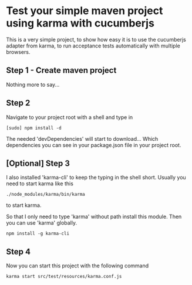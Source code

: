 # Test your simple maven project using karma with cucumberjs

This is a very simple project, to show how easy it is to use the cucumberjs adapter from karma, to run acceptance tests automatically with multiple browsers.

## Step 1 - Create maven project

Nothing more to say...

## Step 2

Navigate to your project root with a shell and type in
```
[sudo] npm install -d
```
The needed 'devDependencies' will start to download...
Which dependencies you can see in your package.json file in your project root.

## [Optional] Step 3

I also installed 'karma-cli' to keep the typing in the shell short. 
Usually you need to start karma like this 
```
./node_modules/karma/bin/karma 
```
to start karma. 

So that I only need to type 'karma' without path install this module. Then you can use 'karma' globally.
```
npm install -g karma-cli
```

## Step 4

Now you can start this project with the following command
```
karma start src/test/resources/karma.conf.js
```
